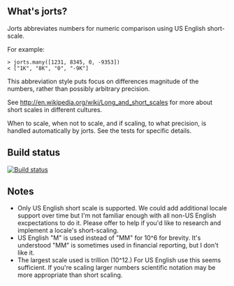 What's jorts?
----

Jorts abbreviates numbers for numeric comparison using US English short-scale.

For example:

    > jorts.many([1231, 8345, 0, -9353])
    < ["1K", "8K", "0", "-9K"]

This abbreviation style puts focus on differences magnitude of the numbers, rather than possibly arbitrary precision.

See http://en.wikipedia.org/wiki/Long_and_short_scales for more about short scales in different cultures.

When to scale, when not to scale, and if scaling, to what precision, is handled automatically by jorts. See the tests for specific details.

Build status
---

[![Build status](https://travis-ci.org/waded/jorts.svg?branch=master)](https://travis-ci.org/waded/jorts)

Notes
---

- Only US English short scale is supported. We could add additional locale support over time but I'm not familiar enough with all non-US English excpectations to do it. Please offer to help if you'd like to research and implement a locale's short-scaling.
- US English "M" is used instead of "MM" for 10^6 for brevity. It's understood "MM" is sometimes used in financial reporting, but I don't like it.
- The largest scale used is trillion (10^12.) For US English use this seems sufficient. If you're scaling larger numbers scientific notation may be more appropriate than short scaling.
